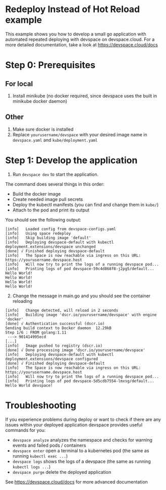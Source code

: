# Redeploy Instead of Hot Reload example

This example shows you how to develop a small go application with automated repeated deploying with devspace on devspace.cloud. For a more detailed documentation, take a look at https://devspace.cloud/docs

# Step 0: Prerequisites

## For local 
1. Install minikube (no docker required, since devspace uses the built in minikube docker daemon)

## Other
1. Make sure docker is installed
2. Replace `yourusername/devspace` with your desired image name in `devspace.yaml` and `kube/deployment.yaml`

# Step 1: Develop the application

1. Run `devspace dev` to start the application.

The command does several things in this order:
- Build the docker image
- Create needed image pull secrets
- Deploy the kubectl manifests (you can find and change them in `kube/`)
- Attach to the pod and print its output

You should see the following output:
```
[info]   Loaded config from devspace-configs.yaml
[info]   Using space redeploy                       
[info]   Skip building image 'default'         
[info]   Deploying devspace-default with kubectl
deployment.extensions/devspace unchanged           
[done] √ Finished deploying devspace-default       
[info]   The Space is now reachable via ingress on this URL: https://yourusername.devspace.host
[info]   Will now try to print the logs of a running devspace pod...
[info]   Printing logs of pod devspace-59c4d868f8-j2pg5/default...
Hello World!
Hello World!
Hello World!
Hello World!
```
2. Change the message in main.go and you should see the container reloading 
```
[info]   Change detected, will reload in 2 seconds
[info]   Building image 'dscr.io/yourusername/devspace' with engine 'docker'
[done] √ Authentication successful (dscr.io)
Sending build context to Docker daemon  12.29kB
Step 1/6 : FROM golang:1.11
 ---> 901414995ecd
[...]
[info]   Image pushed to registry (dscr.io)
[done] √ Done processing image 'dscr.io/yourusername/devspace'
[info]   Deploying devspace-default with kubectl
deployment.extensions/devspace configured          
[done] √ Finished deploying devspace-default       
[info]   The Space is now reachable via ingress on this URL: https://yourusername.devspace.host
[info]   Will now try to print the logs of a running devspace pod...
[info]   Printing logs of pod devspace-5d5cdb7554-lmxsg/default...
Hello World devspace!
```

# Troubleshooting 

If you experience problems during deploy or want to check if there are any issues within your deployed application devspace provides useful commands for you:
- `devspace analyze` analyzes the namespace and checks for warning events and failed pods / containers
- `devspace enter` open a terminal to a kubernetes pod (the same as running `kubectl exec ...`)
- `devspace logs` shows the logs of a devspace (the same as running `kubectl logs ...`)
- `devspace purge` delete the deployed application

See https://devspace.cloud/docs for more advanced documentation
